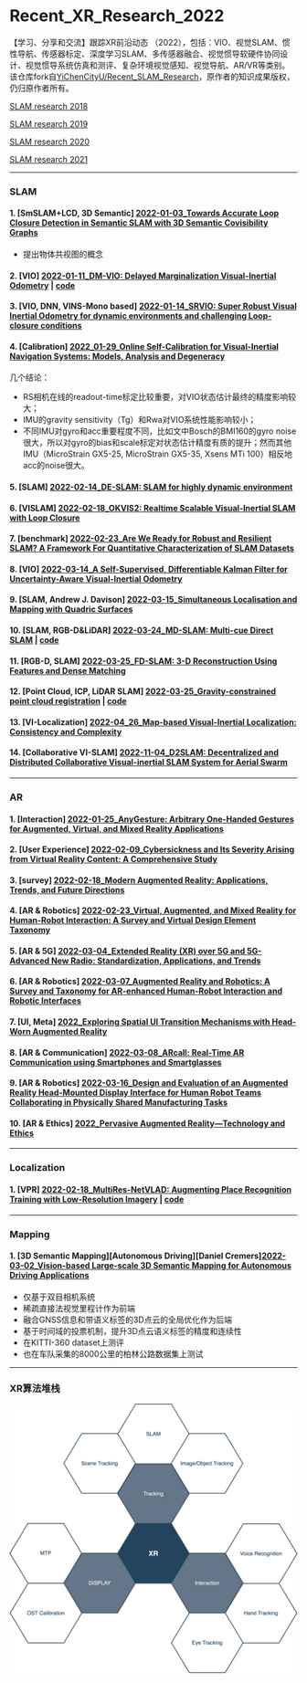 # Recent_XR_Research_2022

【学习、分享和交流】跟踪XR前沿动态 （2022），包括：VIO、视觉SLAM、惯性导航、传感器标定、深度学习SLAM、多传感器融合、视觉惯导软硬件协同设计、视觉惯导系统仿真和测评、复杂环境视觉感知、视觉导航、AR/VR等类别。  
该仓库fork自[YiChenCityU/Recent_SLAM_Research](https://github.com/YiChenCityU/Recent_SLAM_Research)，原作者的知识成果版权，仍归原作者所有。

[SLAM research 2018](https://github.com/highlightz/Recent_SLAM_Research/blob/master/SLAM_Research_2018.md)

[SLAM research 2019](https://github.com/highlightz/Recent_SLAM_Research/blob/master/SLAM_Research_2019.md)

[SLAM research 2020](https://github.com/highlightz/Recent_SLAM_Research/blob/master/SLAM_Research_2020.md)

[SLAM research 2021](https://github.com/highlightz/Recent_SLAM_Research/blob/master/SLAM_Research_2021.md)

---
### SLAM 

#### 1. [SmSLAM+LCD, 3D Semantic] [2022-01-03_Towards Accurate Loop Closure Detection in Semantic SLAM with 3D Semantic Covisibility Graphs](https://fujie.ece.ufl.edu/wp-content/uploads/sites/79/2022/02/SemanticSLAM-Covisibility-RAL2022.pdf)
- 提出物体共视图的概念

#### 2. [VIO] [2022-01-11_DM-VIO: Delayed Marginalization Visual-Inertial Odometry](https://arxiv.org/abs/2201.04114) | [code](https://vision.in.tum.de/research/vslam/dm-vio?redirect=1)

#### 3. [VIO, DNN, VINS-Mono based] [2022-01-14_SRVIO: Super Robust Visual Inertial Odometry for dynamic environments and challenging Loop-closure conditions](https://arxiv.org/abs/2201.05386)

#### 4. [Calibration] [2022_01-29_Online Self-Calibration for Visual-Inertial Navigation Systems: Models, Analysis and Degeneracy](https://arxiv.org/abs/2201.09170)
几个结论：  
- RS相机在线的readout-time标定比较重要，对VIO状态估计最终的精度影响较大；
- IMU的gravity sensitivity（Tg）和Rwa对VIO系统性能影响较小；
- 不同IMU对gyro和acc重要程度不同，比如文中Bosch的BMI160的gyro noise很大，所以对gyro的bias和scale标定对状态估计精度有质的提升；然而其他IMU（MicroStrain GX5-25, MicroStrain GX5-35, Xsens MTi 100）相反地acc的noise很大。

#### 5. [SLAM] [2022-02-14_DE-SLAM: SLAM for highly dynamic environment](https://onlinelibrary.wiley.com/doi/abs/10.1002/rob.22062)

#### 6. [VISLAM] [2022-02-18_OKVIS2: Realtime Scalable Visual-Inertial SLAM with Loop Closure](https://arxiv.org/abs/2202.09199)

#### 7. [benchmark] [2022-02-23_Are We Ready for Robust and Resilient SLAM? A Framework For Quantitative Characterization of SLAM Datasets](https://arxiv.org/abs/2202.11312)

#### 8. [VIO] [2022-03-14_A Self-Supervised, Differentiable Kalman Filter for Uncertainty-Aware Visual-Inertial Odometry](https://arxiv.org/abs/2203.07207)

#### 9. [SLAM, Andrew J. Davison] [2022-03-15_Simultaneous Localisation and Mapping with Quadric Surfaces](https://arxiv.org/abs/2203.08040)

#### 10. [SLAM, RGB-D&LiDAR] [2022-03-24_MD-SLAM: Multi-cue Direct SLAM](https://arxiv.org/abs/2203.13237) | [code](https://github.com/digiamm/md_slam)

#### 11. [RGB-D, SLAM] [2022-03-25_FD-SLAM: 3-D Reconstruction Using Features and Dense Matching](https://arxiv.org/abs/2203.13861)

#### 12. [Point Cloud, ICP, LiDAR SLAM] [2022-03-25_Gravity-constrained point cloud registration](https://arxiv.org/abs/2203.13799) | [code](https://github.com/ethz-asl/libpointmatcher)

#### 13. [VI-Localization] [2022-04_26_Map-based Visual-Inertial Localization: Consistency and Complexity](https://arxiv.org/abs/2204.12173)

#### 14. [Collaborative VI-SLAM] [2022-11-04_D2SLAM: Decentralized and Distributed Collaborative Visual-inertial SLAM System for Aerial Swarm](https://arxiv.org/pdf/2211.01538.pdf)

---

### AR

#### 1. [Interaction] [2022-01-25_AnyGesture: Arbitrary One-Handed Gestures for Augmented, Virtual, and Mixed Reality Applications](https://scholar.google.com/scholar_url?url=https://www.mdpi.com/2076-3417/12/4/1888/pdf&hl=zh-CN&sa=X&d=569801102176849297&ei=e7spYsKnGJGJmwGt9K-wAQ&scisig=AAGBfm0iKA1H3hgwN4p67iekcUr7f-XAZA&oi=scholaralrt&html=&pos=0&folt=rel)

#### 2. [User Experience] [2022-02-09_Cybersickness and Its Severity Arising from Virtual Reality Content: A Comprehensive Study](https://scholar.google.com/scholar_url?url=https://www.mdpi.com/1424-8220/22/4/1314/pdf&hl=zh-CN&sa=X&d=194531123073878741&ei=e7spYsKnGJGJmwGt9K-wAQ&scisig=AAGBfm04aJGj1NbYYGgaMYH1zvFJA0OT6A&oi=scholaralrt&html=&pos=1&folt=rel)

#### 3. [survey] [2022-02-18_Modern Augmented Reality: Applications, Trends, and Future Directions](https://arxiv.org/abs/2202.09450)

#### 4. [AR & Robotics] [2022-02-23_Virtual, Augmented, and Mixed Reality for Human-Robot Interaction: A Survey and Virtual Design Element Taxonomy](https://arxiv.org/abs/2202.11249)
#### 5. [AR & 5G] [2022-03-04_Extended Reality (XR) over 5G and 5G-Advanced New Radio: Standardization, Applications, and Trends](https://arxiv.org/abs/2203.02242)
#### 6. [AR & Robotics] [2022-03-07_Augmented Reality and Robotics: A Survey and Taxonomy for AR-enhanced Human-Robot Interaction and Robotic Interfaces](https://arxiv.org/abs/2203.03254)

#### 7. [UI, Meta] [2022_Exploring Spatial UI Transition Mechanisms with Head-Worn Augmented Reality](https://scholar.google.com/scholar_url?url=https://ericlu.me/papers/ui_transition_chi22_preprint.pdf&hl=zh-CN&sa=X&d=6257014197178048915&ei=l7UrYuuMFJGJmwHIxpjYAw&scisig=AAGBfm2wUiNfyy7u62H3vDudhJyvaIpzcw&oi=scholaralrt&html=&pos=1&folt=rel)

#### 8. [AR & Communication] [2022-03-08_ARcall: Real-Time AR Communication using Smartphones and Smartglasses](https://arxiv.org/abs/2203.04358)

#### 9. [AR & Robotics] [2022-03-16_Design and Evaluation of an Augmented Reality Head-Mounted Display Interface for Human Robot Teams Collaborating in Physically Shared Manufacturing Tasks](https://arxiv.org/abs/2203.08343)

#### 10. [AR & Ethics] [2022_Pervasive Augmented Reality—Technology and Ethics](https://scholar.google.com/scholar_url?url=https://ieeexplore.ieee.org/iel7/7756/5210084/09733791.pdf&hl=zh-CN&sa=X&d=8420753794810736769&ei=lnM1YpL0JIytmwGEj6qIDw&scisig=AAGBfm3y8w4_1qEI_5lUPwNZ0C5ucavbFg&oi=scholaralrt&html=&pos=0&folt=rel)

---

### Localization
#### 1. [VPR] [2022-02-18_MultiRes-NetVLAD: Augmenting Place Recognition Training with Low-Resolution Imagery](https://arxiv.org/abs/2202.09146) |  [code](https://github.com/Ahmedest61/MultiRes-NetVLAD)

---

### Mapping
#### 1. [3D Semantic Mapping][Autonomous Driving][Daniel Cremers][2022-03-02_Vision-based Large-scale 3D Semantic Mapping for Autonomous Driving Applications](https://arxiv.org/pdf/2203.01087.pdf)
- 仅基于双目相机系统
- 稀疏直接法视觉里程计作为前端
- 融合GNSS信息和带语义标签的3D点云的全局优化作为后端
- 基于时间域的投票机制，提升3D点云语义标签的精度和连续性
- 在KITTI-360 dataset上测评
- 也在车队采集的8000公里的柏林公路数据集上测试

---

### XR算法堆栈
![XR power](XRStack.png)
